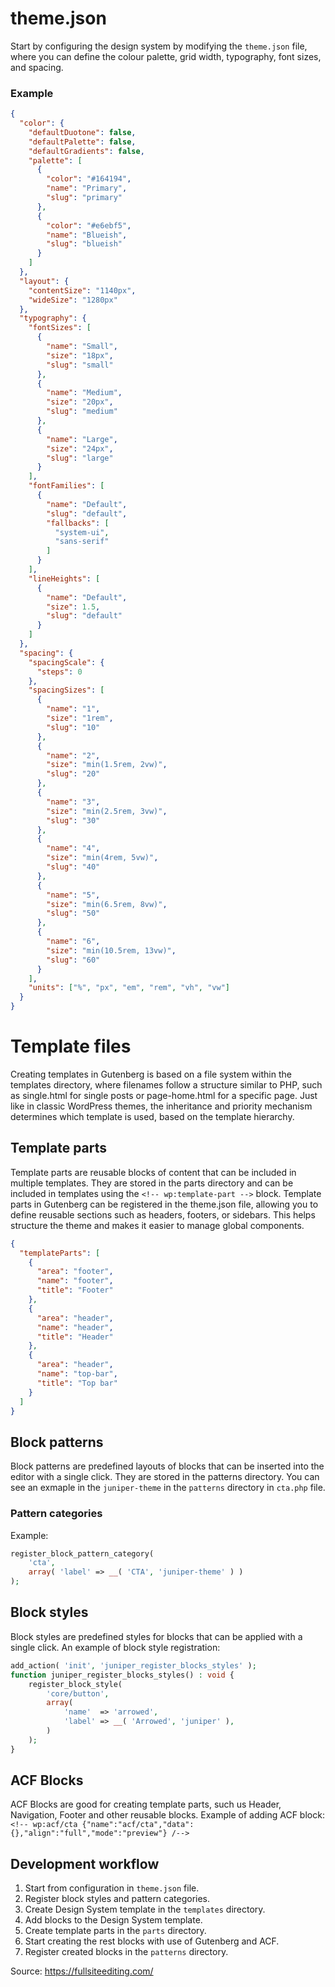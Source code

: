 # theme.json
Start by configuring the design system by modifying the `theme.json` file, where you can define the colour palette, grid width, typography, font sizes, and spacing.
### Example
```json
{
  "color": {
    "defaultDuotone": false,
    "defaultPalette": false,
    "defaultGradients": false,
    "palette": [
      {
        "color": "#164194",
        "name": "Primary",
        "slug": "primary"
      },
      {
        "color": "#e6ebf5",
        "name": "Blueish",
        "slug": "blueish"
      }
    ]
  },
  "layout": {
    "contentSize": "1140px",
    "wideSize": "1280px"
  },
  "typography": {
    "fontSizes": [
      {
        "name": "Small",
        "size": "18px",
        "slug": "small"
      },
      {
        "name": "Medium",
        "size": "20px",
        "slug": "medium"
      },
      {
        "name": "Large",
        "size": "24px",
        "slug": "large"
      }
    ],
    "fontFamilies": [
      {
        "name": "Default",
        "slug": "default",
        "fallbacks": [
          "system-ui",
          "sans-serif"
        ]
      }
    ],
    "lineHeights": [
      {
        "name": "Default",
        "size": 1.5,
        "slug": "default"
      }
    ]
  },
  "spacing": {
    "spacingScale": {
      "steps": 0
    },
    "spacingSizes": [
      {
        "name": "1",
        "size": "1rem",
        "slug": "10"
      },
      {
        "name": "2",
        "size": "min(1.5rem, 2vw)",
        "slug": "20"
      },
      {
        "name": "3",
        "size": "min(2.5rem, 3vw)",
        "slug": "30"
      },
      {
        "name": "4",
        "size": "min(4rem, 5vw)",
        "slug": "40"
      },
      {
        "name": "5",
        "size": "min(6.5rem, 8vw)",
        "slug": "50"
      },
      {
        "name": "6",
        "size": "min(10.5rem, 13vw)",
        "slug": "60"
      }
    ],
    "units": ["%", "px", "em", "rem", "vh", "vw"]
  }
}
```

# Template files
Creating templates in Gutenberg is based on a file system within the templates directory, where filenames follow a structure similar to PHP, such as single.html for single posts or page-home.html for a specific page. Just like in classic WordPress themes, the inheritance and priority mechanism determines which template is used, based on the template hierarchy.

## Template parts
Template parts are reusable blocks of content that can be included in multiple templates. They are stored in the parts directory and can be included in templates using the `<!-- wp:template-part -->` block.
Template parts in Gutenberg can be registered in the theme.json file, allowing you to define reusable sections such as headers, footers, or sidebars. This helps structure the theme and makes it easier to manage global components.
```json
{
  "templateParts": [
    {
      "area": "footer",
      "name": "footer",
      "title": "Footer"
    },
    {
      "area": "header",
      "name": "header",
      "title": "Header"
    },
    {
      "area": "header",
      "name": "top-bar",
      "title": "Top bar"
    }
  ]
}
```

## Block patterns
Block patterns are predefined layouts of blocks that can be inserted into the editor with a single click. They are stored in the patterns directory.
You can see an exmaple in the `juniper-theme` in the `patterns` directory in `cta.php` file.

### Pattern categories
Example:
```php
register_block_pattern_category(
	'cta',
	array( 'label' => __( 'CTA', 'juniper-theme' ) )
);
```

## Block styles
Block styles are predefined styles for blocks that can be applied with a single click. An example of block style registration:
```php
add_action( 'init', 'juniper_register_blocks_styles' );
function juniper_register_blocks_styles() : void {
	register_block_style(
		'core/button',
		array(
			'name'  => 'arrowed',
			'label' => __( 'Arrowed', 'juniper' ),
		)
	);
}
```

## ACF Blocks
ACF Blocks are good for creating template parts, such us Header, Navigation, Footer and other reusable blocks.
Example of adding ACF block:
`<!-- wp:acf/cta {"name":"acf/cta","data":{},"align":"full","mode":"preview"} /-->`

## Development workflow
1. Start from configuration in `theme.json` file.
2. Register block styles and pattern categories.
3. Create Design System template in the `templates` directory.
4. Add blocks to the Design System template.
5. Create template parts in the `parts` directory.
6. Start creating the rest blocks with use of Gutenberg and ACF.
7. Register created blocks in the `patterns` directory.

Source: https://fullsiteediting.com/